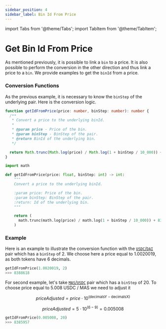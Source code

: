```yaml
---
sidebar_position: 4
sidebar_label: Bin Id From Price
---
```


import Tabs from '@theme/Tabs';
import TabItem from '@theme/TabItem';

# Get Bin Id From Price

As mentioned previously, it is possible to link a `bin` to a price. It is also possible to perform the conversion in the other direction and thus link a price to a `bin`. We provide examples to get the `binId` from a price.

### Conversion Functions

As the previous example, it is necessary to know the `binStep` of the underlying pair. Here is the conversion logic.
<Tabs>
<TabItem value="typescript" label="Typescript">

```typescript
function getIdFromPrice(price: number, binStep: number): number {
  /**
   * Convert a price to the underlying binId.
   *
   * @param price - Price of the bin.
   * @param binStep - BinStep of the pair.
   * @return BinId of the underlying bin.
   */

  return Math.trunc(Math.log(price) / Math.log(1 + binStep / 10_000)) + 8388608;
}
```

</TabItem>
<TabItem value="python" label="Python" default>

```python
import math

def getIdFromPrice(price: float, binStep: int) -> int:
    """
    Convert a price to the underlying binId.

    :param price: Price of the bin.
    :param binStep: BinStep of the pair.
    :return: Id of the underlying bin.
    """

    return (
      math.trunc(math.log(price) / math.log(1 + binStep / 10_000)) + 8388608
    )
```

</TabItem>
</Tabs>

### Example

Here is an example to illustrate the conversion function with the [`USDC`/`DAI`](https://beta.dusa.io/pools/AS1217cAveD2H5rkuytUoiMEL1sg8BXwp966daPRoaoxmV8zv7Bdv/AS1sKBEGsqtm8vQhQzi7KJ4YhyaKTSkhJrLkRc7mQtPqme3VcFHm/2) pair which has a `binStep` of 2. We choose here a price equal to 1.0020019, as both tokens have 6 decimals.

```python
getIdFromPrice(1.0020019, 2)
>>> 8388618
```

For second example, let's take [`MAS`/`USDC`](https://beta.dusa.io/pools/AS12Emra1SrLsFgYdFRQXBjsksWummAs8zG14iFytS73bZBjbVY5v/AS1sKBEGsqtm8vQhQzi7KJ4YhyaKTSkhJrLkRc7mQtPqme3VcFHm/20) pair which has a `binStep` of 20. To choose price equal to 5.008 USDC / MAS we need to adjust it

$$
priceAdjusted = price\cdot 10^{(\text{decimalsY} - \text{decimalsX})}
$$

$$
priceAdjusted = 5 \cdot 10^{(\text{6} - \text{9})} = 0.005008
$$

```python
getIdFromPrice(0.005008, 20)
>>> 8385957
```
